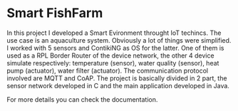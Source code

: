 # Smart FishFarm
In this project I developed a Smart Evironment throught IoT techincs. The use case is an aquaculture system. Obviously a lot of things were simplified.
I worked with 5 sensors and ContikiNG as OS for the latter. One of them is used as a RPL Border Router of the device network, the other 4 device simulate respectively: temperature (sensor), water quality (sensor), heat pump (actuator), water filter (actuator). The communication protocol involved are MQTT and CoAP. The project is basically divided in 2 part, the sensor network developed in C and the main application developed in Java.


For more details you can check the documentation.
